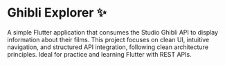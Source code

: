 # Ghibli Explorer ✨

A simple Flutter application that consumes the Studio Ghibli API to display information about their films. This project focuses on clean UI, intuitive navigation, and structured API integration, following clean architecture principles. Ideal for practice and learning Flutter with REST APIs.


